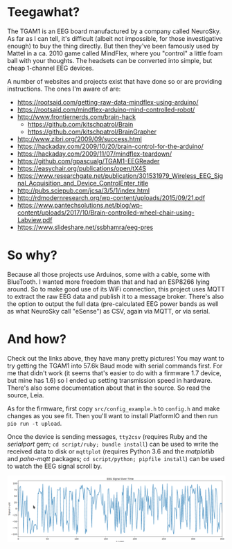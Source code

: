 # Teegawhat?

The TGAM1 is an EEG board manufactured by a company called NeuroSky. As far as I can tell, it's difficult (albeit not impossible, for those investigative enough) to buy the thing directly. But then they've been famously used by Mattel in a ca. 2010 game called MindFlex, where you "control" a little foam ball with your thoughts. The headsets can be converted into simple, but cheap 1-channel EEG devices.

A number of websites and projects exist that have done so or are providing instructions. The ones I'm aware of are:

- https://rootsaid.com/getting-raw-data-mindflex-using-arduino/
- https://rootsaid.com/mindflex-arduino-mind-controlled-robot/
- http://www.frontiernerds.com/brain-hack
  - https://github.com/kitschpatrol/Brain
  - https://github.com/kitschpatrol/BrainGrapher
- http://www.zibri.org/2009/09/success.html
- https://hackaday.com/2009/10/20/brain-control-for-the-arduino/
- https://hackaday.com/2009/11/07/mindflex-teardown/
- https://github.com/gpascualg/TGAM1-EEGReader
- https://easychair.org/publications/open/tX4S
- https://www.researchgate.net/publication/301531979_Wireless_EEG_Signal_Acquisition_and_Device_ControlEnter_title
- http://pubs.sciepub.com/jcsa/3/5/1/index.html
- http://rdmodernresearch.org/wp-content/uploads/2015/09/21.pdf
- https://www.pantechsolutions.net/blog/wp-content/uploads/2017/10/Brain-controlled-wheel-chair-using-Labview.pdf
- https://www.slideshare.net/ssbhamra/eeg-pres

# So why?

Because all those projects use Arduinos, some with a cable, some with BlueTooth. I wanted more freedom than that and had an ESP8266 lying around. So to make good use of its WiFi connection, this project uses MQTT to extract the raw EEG data and publish it to a message broker. There's also the option to output the full data (pre-calculated EEG power bands as well as what NeuroSky call "eSense") as CSV, again via MQTT, or via serial.

# And how?

Check out the links above, they have many pretty pictures! You may want to try getting the TGAM1 into 57.6k Baud mode with serial commands first. For me that didn't work (it seems that's easier to do with a firmware 1.7 device, but mine has 1.6) so I ended up setting transmission speed in hardware. There's also some documentation about that in the source. So read the source, Leia.

As for the firmware, first copy `src/config_example.h` to `config.h` and make changes as you see fit. Then you'll want to install PlatformIO and then run `pio run -t upload`.

Once the device is sending messages, `tty2csv` (requires Ruby and the _serialport_ gem; `cd script/ruby; bundle install`) can be used to write the received data to disk or `mqttplot` (requires Python 3.6 and the _matplotlib_ and _paho-mqtt_ packages; `cd script/python; pipfile install`) can be used to watch the EEG signal scroll by.

![Screenshot of matplotlib-based Graph](doc/screenshot.png)

